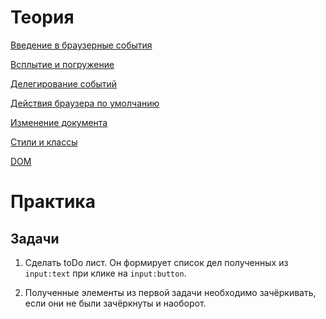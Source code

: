 # Теория

[Введение в браузерные события](https://learn.javascript.ru/introduction-browser-events)

[Всплытие и погружение](https://learn.javascript.ru/bubbling-and-capturing)

[Делегирование событий](https://learn.javascript.ru/event-delegation)

[Действия браузера по умолчанию](https://learn.javascript.ru/default-browser-action)

[Изменение документа](https://learn.javascript.ru/modifying-document)

[Стили и классы](https://learn.javascript.ru/styles-and-classes)

[DOM](https://doka.guide/js/dom/)

# Практика

## Задачи

1. Сделать toDo лист. Он формирует список дел полученных из `input:text` при клике на `input:button`.

2. Полученные элементы из первой задачи необходимо зачёркивать, если они не были зачёркнуты и наоборот.